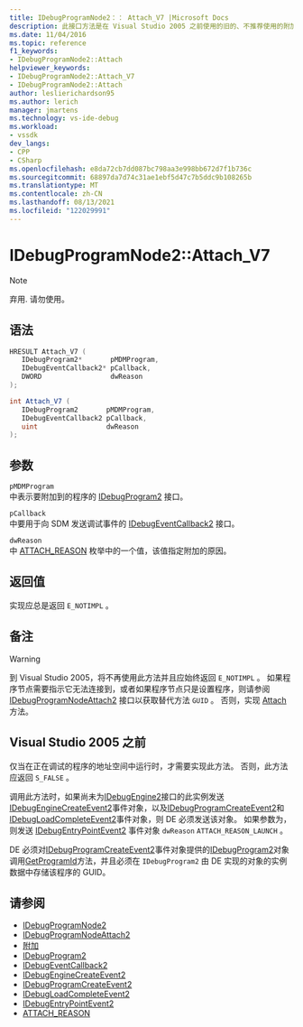 ```yaml
---
title: IDebugProgramNode2：： Attach_V7 |Microsoft Docs
description: 此接口方法是在 Visual Studio 2005 之前使用的旧的、不推荐使用的附加方法。
ms.date: 11/04/2016
ms.topic: reference
f1_keywords:
- IDebugProgramNode2::Attach
helpviewer_keywords:
- IDebugProgramNode2::Attach_V7
- IDebugProgramNode2::Attach
author: leslierichardson95
ms.author: lerich
manager: jmartens
ms.technology: vs-ide-debug
ms.workload:
- vssdk
dev_langs:
- CPP
- CSharp
ms.openlocfilehash: e8da72cb7dd087bc798aa3e998bb672d7f1b736c
ms.sourcegitcommit: 68897da7d74c31ae1ebf5d47c7b5ddc9b108265b
ms.translationtype: MT
ms.contentlocale: zh-CN
ms.lasthandoff: 08/13/2021
ms.locfileid: "122029991"
---
```

# <a name="idebugprogramnode2attach_v7"></a>IDebugProgramNode2::Attach_V7

> [!Note]
> 弃用. 请勿使用。

## <a name="syntax"></a>语法

```cpp
HRESULT Attach_V7 (
   IDebugProgram2*       pMDMProgram,
   IDebugEventCallback2* pCallback,
   DWORD                 dwReason
);
```

```csharp
int Attach_V7 (
   IDebugProgram2       pMDMProgram,
   IDebugEventCallback2 pCallback,
   uint                 dwReason
);
```

## <a name="parameters"></a>参数

`pMDMProgram`\
中表示要附加到的程序的 [IDebugProgram2](../../../extensibility/debugger/reference/idebugprogram2.md) 接口。

`pCallback`\
中要用于向 SDM 发送调试事件的 [IDebugEventCallback2](../../../extensibility/debugger/reference/idebugeventcallback2.md) 接口。

`dwReason`\
中 [ATTACH_REASON](../../../extensibility/debugger/reference/attach-reason.md) 枚举中的一个值，该值指定附加的原因。

## <a name="return-value"></a>返回值

实现应总是返回 `E_NOTIMPL` 。

## <a name="remarks"></a>备注

> [!WARNING]
> 到 Visual Studio 2005，将不再使用此方法并且应始终返回 `E_NOTIMPL` 。 如果程序节点需要指示它无法连接到，或者如果程序节点只是设置程序，则请参阅 [IDebugProgramNodeAttach2](../../../extensibility/debugger/reference/idebugprogramnodeattach2.md) 接口以获取替代方法 `GUID` 。 否则，实现 [Attach](../../../extensibility/debugger/reference/idebugengine2-attach.md) 方法。

## <a name="prior-to-visual-studio-2005"></a>Visual Studio 2005 之前

仅当在正在调试的程序的地址空间中运行时，才需要实现此方法。 否则，此方法应返回 `S_FALSE` 。

调用此方法时，如果尚未为[IDebugEngine2](../../../extensibility/debugger/reference/idebugengine2.md)接口的此实例发送[IDebugEngineCreateEvent2](../../../extensibility/debugger/reference/idebugenginecreateevent2.md)事件对象，以及[IDebugProgramCreateEvent2](../../../extensibility/debugger/reference/idebugprogramcreateevent2.md)和[IDebugLoadCompleteEvent2](../../../extensibility/debugger/reference/idebugloadcompleteevent2.md)事件对象，则 DE 必须发送该对象。 如果参数为，则发送 [IDebugEntryPointEvent2](../../../extensibility/debugger/reference/idebugentrypointevent2.md) 事件对象 `dwReason` `ATTACH_REASON_LAUNCH` 。

DE 必须对[IDebugProgramCreateEvent2](../../../extensibility/debugger/reference/idebugprogramcreateevent2.md)事件对象提供的[IDebugProgram2](../../../extensibility/debugger/reference/idebugprogram2.md)对象调用[GetProgramId](../../../extensibility/debugger/reference/idebugprogram2-getprogramid.md)方法，并且必须在 `IDebugProgram2` 由 DE 实现的对象的实例数据中存储该程序的 GUID。

## <a name="see-also"></a>请参阅

- [IDebugProgramNode2](../../../extensibility/debugger/reference/idebugprogramnode2.md)
- [IDebugProgramNodeAttach2](../../../extensibility/debugger/reference/idebugprogramnodeattach2.md)
- [附加](../../../extensibility/debugger/reference/idebugengine2-attach.md)
- [IDebugProgram2](../../../extensibility/debugger/reference/idebugprogram2.md)
- [IDebugEventCallback2](../../../extensibility/debugger/reference/idebugeventcallback2.md)
- [IDebugEngineCreateEvent2](../../../extensibility/debugger/reference/idebugenginecreateevent2.md)
- [IDebugProgramCreateEvent2](../../../extensibility/debugger/reference/idebugprogramcreateevent2.md)
- [IDebugLoadCompleteEvent2](../../../extensibility/debugger/reference/idebugloadcompleteevent2.md)
- [IDebugEntryPointEvent2](../../../extensibility/debugger/reference/idebugentrypointevent2.md)
- [ATTACH_REASON](../../../extensibility/debugger/reference/attach-reason.md)

